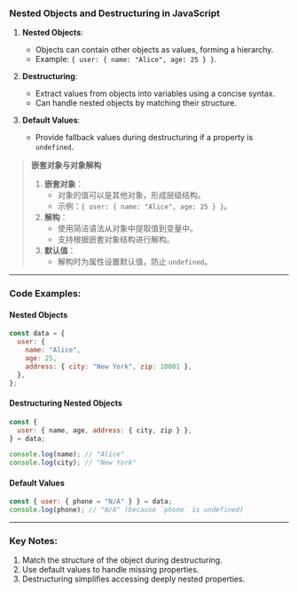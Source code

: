 ### Nested Objects and Destructuring in JavaScript

<audio src="..\..\mp3\Nested Objects_.mp3"></audio>

1. **Nested Objects**:
   - Objects can contain other objects as values, forming a hierarchy.
   - Example: `{ user: { name: "Alice", age: 25 } }`.

2. **Destructuring**:
   - Extract values from objects into variables using a concise syntax.
   - Can handle nested objects by matching their structure.

3. **Default Values**:
   - Provide fallback values during destructuring if a property is `undefined`.

> **嵌套对象与对象解构**  
>
> <audio src="..\..\mp3\嵌套对象：  对象的值可以是其.mp3"></audio>
>
> 1. **嵌套对象**：  
>    - 对象的值可以是其他对象，形成层级结构。  
>    - 示例：`{ user: { name: "Alice", age: 25 } }`。  
> 2. **解构**：  
>    - 使用简洁语法从对象中提取值到变量中。  
>    - 支持根据嵌套对象结构进行解构。  
> 3. **默认值**：  
>    - 解构时为属性设置默认值，防止 `undefined`。

---

### Code Examples:

<audio src="..\..\mp3\这段代码展示了如何操作和解构嵌.mp3"></audio>

#### **Nested Objects**
```javascript
const data = {
  user: {
    name: "Alice",
    age: 25,
    address: { city: "New York", zip: 10001 },
  },
};
```

#### **Destructuring Nested Objects**
```javascript
const {
  user: { name, age, address: { city, zip } },
} = data;

console.log(name); // "Alice"
console.log(city); // "New York"
```

#### **Default Values**
```javascript
const { user: { phone = "N/A" } } = data;
console.log(phone); // "N/A" (because `phone` is undefined)
```

---

### Key Notes:

<audio src="..\..\mp3\1. Match the st.mp3"></audio>

1. Match the structure of the object during destructuring.  
2. Use default values to handle missing properties.  
3. Destructuring simplifies accessing deeply nested properties.